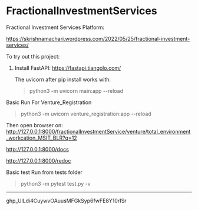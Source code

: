 # FractionalInvestmentServices
Fractional Investment Services Platform:

https://skrishnamachari.wordpress.com/2022/05/25/fractional-investment-services/

To try out this project:

1. Install FastAPI:
    https://fastapi.tiangolo.com/
    
    The uvicorn after pip install works with:
     >python3 -m uvicorn main:app --reload


Basic Run For Venture_Registration
  >python3 -m uvicorn venture_registration:app --reload
  
  Then open browser on:
  http://127.0.0.1:8000/fractionalInvestmentService/venture/total_environment_workcation_MSIT_BLR?q=12
  
  http://127.0.0.1:8000/docs
  
  http://127.0.0.1:8000/redoc
  

Basic test Run from tests folder
 >python3 -m pytest test.py -v


***************************************
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

